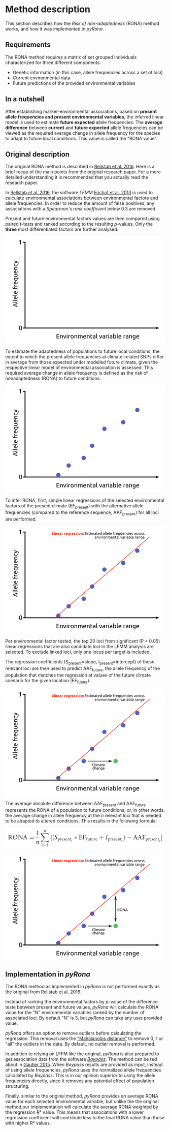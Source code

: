 # Method description

This section describes how the *Risk of non-adaptedness* (RONA) method works, and how it was implemented in *pyRona*.


## Requirements

The RONA method requires a matrix of set grouped individuals characterized for three different components:

* Genetic information (in this case, allele frequencies across a set of loci)
* Current environmental data
* Future predictions of the provided environmental variables


## In a nutshell

After establishing marker-environmental associations, based on **present allele frequencies and present environmental variables**, the inferred linear model is used to estimate **future expected** allele frequencies.
The **average difference** between **current** and **future expected** allele frequencies can be viewed as the required average change in allele frequency for the species to adapt to future local conditions. This value is called the "RONA value".


## Original description

The original RONA method is described in [Rellstab et al. 2016](doi.wiley.com/10.1111/mec.13889). Here is a brief recap of the main points from the original research paper. For a more detailed understanding it is recommended that you actually read the research paper.

In [Rellstab et al. 2016](doi.wiley.com/10.1111/mec.13889), the software *LFMM* [Frichot et al. 2013](doi:10.1093/molbev/mst063)  is used to calculate environmental associations between environmental factors and allele frequencies. In order to reduce the amount of false positives, any associations with a *Spearman's rank coefficient* below 0.3 are removed.

Present and future environmental factors values are then compared using paired *t*-tests and ranked according to the resulting *p*-values. Only the **three** most differentiated factors are further analysed.

![RONA explained frame 0](assets/RONA_frames/RONA_generic_plot_0.png)

To estimate the adaptedness of populations to future local conditions, the extent to which the present allele frequencies at climate-related SNPs differ in average from those expected under modelled future climate, given the respective linear model of environmental association is assessed. This required average change in allele frequency is defined as the risk of nonadaptedness (RONA) to future conditions.

![RONA explained frame 1](assets/RONA_frames/RONA_generic_plot_1.png)

To infer RONA, first, simple linear regressions of the selected environmental factors of the present climate (EF<sub>present</sub>) with the alternative allele frequencies (compared to the reference sequence, AAF<sub>present</sub>) for all loci are performed.

![RONA explained frame 2](assets/RONA_frames/RONA_generic_plot_2.png)

Per environmental factor tested, the top 20 loci from significant (P < 0.05) linear regressions that are also candidate loci in the LFMM analysis are selected. To exclude linked loci, only one locus per target is included.

The regression coefficients (S<sub>present</sub>=slope, I<sub>present</sub>=intercept) of these relevant loci are then used to predict AAF<sub>future</sub>, the allele frequency of the population that matches the regression at values of the future climate scenario for the given location (EF<sub>future</sub>).

![RONA explained frame 3](assets/RONA_frames/RONA_generic_plot_3.png)

The average absolute difference between AAF<sub>present</sub> and AAF<sub>future</sub> represents the RONA of a population to future conditions, or, in other words, the average change in allele frequency at the *n* relevant loci that is needed to be adapted to altered conditions. This results in the following formula:

![RONA formula](assets/RONA_formula.png)

![RONA explained frame 4](assets/RONA_frames/RONA_generic_plot_4.png)

## Implementation in *pyRona*

The RONA method as implemented in *pyRona* is not performed exactly as the original from [Rellstab et al. 2016](doi.wiley.com/10.1111/mec.13889).

Instead of ranking the environmental factors by *p*-value of the difference teste between present and future values, *pyRona* will calculate the RONA value for the "N" environmental variables ranked by the number of associated loci. By default "N" is 3, but *pyRona* can take any user provided value.

*pyRona* offers an option to remove outliers before calculating the regression. This removal uses the ["Mahalanobis distance"](https://en.wikipedia.org/wiki/Mahalanobis_distance) to remove 0, 1 or "all" the outliers in the data. By default, no outlier removal is performed.

In addition to relying on LFFM like the original, *pyRona* is also prepared to get association data from the software [*Baypass*](http://www1.montpellier.inra.fr/CBGP/software/baypass/). The method can be red about in [Gautier 2015](https://www.ncbi.nlm.nih.gov/pubmed/26482796). When *Baypass* results are provided as input, instead of using allele frequencies, *pyRona* uses the normalized allele frequencies calculated by *Baypass*. This is in our opinion superior to using the allele frequencies directly, since it removes any potential effect of population structuring.

Finally, similar to the original method, *pyRona* provides an average RONA value for each selected environmental variable, but unlike the the original method,our implementation will calculate the average RONA weighted by the regression R² value. This means that associations with a lower regression coefficient will contribute less to the final RONA value than those with higher R² values.
